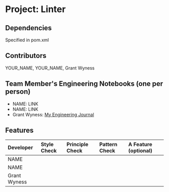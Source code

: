 # Project: Linter

## Dependencies
Specified in pom.xml

## Contributors
YOUR_NAME, YOUR_NAME, Grant Wyness

## Team Member's Engineering Notebooks (one per person)
- NAME: LINK
- NAME: LINK
- Grant Wyness: [My Engineering Journal](GrantWynessEngJournal.md)

## Features


| Developer         | Style Check | Principle Check | Pattern Check | A Feature (optional) |
|:------------------|:------------|:----------------|:--------------|:---------------------|
| NAME              |             |                 |               |                      |
| NAME              |             |                 |               |                      |
| Grant Wyness      |             |                 |               |                      |

